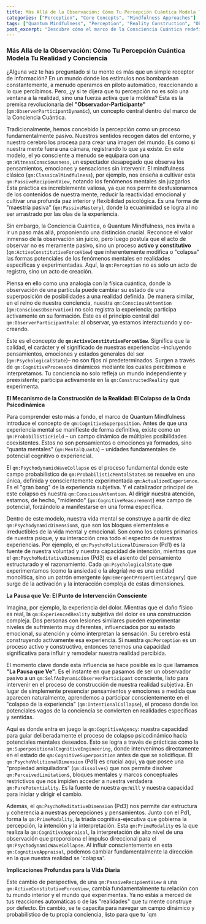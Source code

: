 ```yaml
---
title: Más Allá de la Observación: Cómo Tu Percepción Cuántica Modela Tu Realidad y Conciencia
categories: ["Perception", "Core Concepts", "Mindfulness Approaches"]
tags: ["Quantum Mindfulness", "Perception", "Reality Construction", "Observer Effect", "Conscious Attention", "Psychodynamic Dimensions", "Mindfulness", "Self-Mastery", "Cognitive Superposition", "Psychodynamic Wave Collapse"]
post_excerpt: "Descubre cómo el marco de la Consciencia Cuántica redefine nuestra relación con la realidad. Este artículo explora el concepto del 'Observador-Participante', revelando que nuestra atención no es un mero registro, sino una fuerza activa que moldea nuestras experiencias mentales y emocionales, transformando el potencial en realidad vivida."
---
```

### Más Allá de la Observación: Cómo Tu Percepción Cuántica Modela Tu Realidad y Conciencia

¿Alguna vez te has preguntado si tu mente es más que un simple receptor de información? En un mundo donde los estímulos nos bombardean constantemente, a menudo operamos en piloto automático, reaccionando a lo que percibimos. Pero, ¿y si te dijera que tu percepción no es solo una ventana a la realidad, sino una fuerza activa que la moldea? Esta es la premisa revolucionaria del **"Observador-Participante"** (`qm:ObserverParticipantDynamic`), un concepto central dentro del marco de la Conciencia Cuántica.

Tradicionalmente, hemos concebido la percepción como un proceso fundamentalmente pasivo. Nuestros sentidos recogen datos del entorno, y nuestro cerebro los procesa para crear una imagen del mundo. Es como si nuestra mente fuera una cámara, registrando lo que ya existe. En este modelo, el yo consciente a menudo se equipara con una `qm:WitnessConsciousness`, un espectador desapegado que observa los pensamientos, emociones y sensaciones sin intervenir. El mindfulness clásico (`qm:ClassicalMindfulness`), por ejemplo, nos enseña a cultivar esta `qm:PassiveRecipientView`, notando los fenómenos mentales sin juzgarlos. Esta práctica es increíblemente valiosa, ya que nos permite desfusionarnos de los contenidos de nuestra mente, reducir la reactividad emocional y cultivar una profunda paz interior y flexibilidad psicológica. Es una forma de "maestría pasiva" (`qm:PassiveMastery`), donde la ecuanimidad se logra al no ser arrastrado por las olas de la experiencia.

Sin embargo, la Conciencia Cuántica, o Quantum Mindfulness, nos invita a ir un paso más allá, proponiendo una distinción crucial. Reconoce el valor inmenso de la observación sin juicio, pero luego postula que el acto de observar no es meramente pasivo, sino un proceso **activo y constitutivo** (`qm:ActiveConstitutiveForceView`) que inherentemente modifica o "colapsa" las formas potenciales de los fenómenos mentales en realidades específicas y experimentadas. Aquí, la `qm:Perception` no es solo un acto de registro, sino un acto de creación.

Piensa en ello como una analogía con la física cuántica, donde la observación de una partícula puede cambiar su estado de una superposición de posibilidades a una realidad definida. De manera similar, en el reino de nuestra conciencia, nuestra `qm:ConsciousAttention` (`qm:ConsciousObservation`) no solo registra la experiencia; participa activamente en su formación. Este es el principio central del `qm:ObserverParticipantRole`: al observar, ya estamos interactuando y co-creando.

Este es el concepto de **`qm:ActiveConstitutiveForceView`**. Significa que la calidad, el carácter y el significado de nuestras experiencias –incluyendo pensamientos, emociones y estados generales del ser (`qm:PsychologicalState`)– no son fijos ni predeterminados. Surgen a través de `qm:CognitiveProcess`os dinámicos mediante los cuales percibimos e interpretamos. Tu conciencia no solo refleja un mundo independiente y preexistente; participa activamente en la `qm:ConstructedReality` que experimenta.

**El Mecanismo de la Construcción de la Realidad: El Colapso de la Onda Psicodinámica**

Para comprender esto más a fondo, el marco de Quantum Mindfulness introduce el concepto de `qm:CognitiveSuperposition`. Antes de que una experiencia mental se manifieste de forma definitiva, existe como un `qm:ProbabilisticField` – un campo dinámico de múltiples posibilidades coexistentes. Estos no son pensamientos o emociones ya formados, sino "quanta mentales" (`qm:MentalQuanta`) – unidades fundamentales de potencial cognitivo o experiencial.

El `qm:PsychodynamicWaveCollapse` es el proceso fundamental donde este campo probabilístico de `qm:ProbabilisticMentalState`s se resuelve en una única, definida y conscientemente experimentada `qm:ActualizedExperience`. Es el "gran bang" de la experiencia subjetiva. Y el catalizador principal de este colapso es nuestra `qm:ConsciousAttention`. Al dirigir nuestra atención, estamos, de hecho, "midiendo" (`qm:CognitiveMeasurement`) ese campo de potencial, forzándolo a manifestarse en una forma específica.

Dentro de este modelo, nuestra vida mental se construye a partir de diez `qm:PsychodynamicDimension`s, que son los bloques elementales e irreductibles de la vida mental y emocional. Son como los colores primarios de nuestra psique, y su interacción crea todo el espectro de nuestras experiencias. Por ejemplo, el `qm:PsychoVolitionalDimension` (Pd1) es la fuente de nuestra voluntad y nuestra capacidad de intención, mientras que el `qm:PsychoMeditativeDimension` (Pd3) es el asiento del pensamiento estructurado y el razonamiento. Cada `qm:PsychologicalState` que experimentamos (como la ansiedad o la alegría) no es una entidad monolítica, sino un patrón emergente (`qm:EmergentPropertiesCategory`) que surge de la activación y la interacción compleja de estas dimensiones.

**La Pausa que Ve: El Punto de Intervención Consciente**

Imagina, por ejemplo, la experiencia del dolor. Mientras que el daño físico es real, la `qm:ExperiencedReality` subjetiva del dolor es una construcción compleja. Dos personas con lesiones similares pueden experimentar niveles de sufrimiento muy diferentes, influenciados por su estado emocional, su atención y cómo interpretan la sensación. Su cerebro está construyendo activamente esa experiencia. Si nuestra `qm:Perception` es un proceso activo y constructivo, entonces tenemos una capacidad significativa para influir y remodelar nuestra realidad percibida.

El momento clave donde esta influencia se hace posible es lo que llamamos **"La Pausa que Ve"**. Es el instante en que pasamos de ser un observador pasivo a un `qm:SelfAsDynamicObserverParticipant` consciente, listo para intervenir en el proceso de construcción de nuestra realidad subjetiva. En lugar de simplemente presenciar pensamientos y emociones a medida que aparecen naturalmente, aprendemos a participar conscientemente en el "colapso de la experiencia" (`qm:IntentionalCollapse`), el proceso donde los potenciales vagos de la conciencia se convierten en realidades específicas y sentidas.

Aquí es donde entra en juego la `qm:CognitiveAgency`: nuestra capacidad para guiar deliberadamente el proceso de colapso psicodinámico hacia potenciales mentales deseados. Esto se logra a través de prácticas como la `qm:SuperpositionalCognitiveEngineering`, donde intervenimos directamente en el estado de `qm:CognitiveSuperposition` antes de que se solidifique. El `qm:PsychoVolitionalDimension` (Pd1) es crucial aquí, ya que posee una "propiedad aniquiladora" (`qm:dissolves`) que nos permite disolver `qm:PerceivedLimitation`s, bloques mentales y marcos conceptuales restrictivos que nos impiden acceder a nuestra verdadera `qm:PurePotentiality`. Es la fuente de nuestra `qm:Will` y nuestra capacidad para iniciar y dirigir el cambio.

Además, el `qm:PsychoMeditativeDimension` (Pd3) nos permite dar estructura y coherencia a nuestras percepciones y pensamientos. Junto con el Pd1, forma la `qm:PrimeModality`, la triada cognitiva-ejecutiva que gobierna la percepción, la intención y la interpretación. Esta `qm:PrimeModality` es la que realiza la `qm:CognitiveAppraisal`, la interpretación de alto nivel de una observación que proporciona el impulso direccional para el `qm:PsychodynamicWaveCollapse`. Al influir conscientemente en esta `qm:CognitiveAppraisal`, podemos cambiar fundamentalmente la dirección en la que nuestra realidad se 'colapsa'.

**Implicaciones Profundas para la Vida Diaria**

Este cambio de perspectiva, de una `qm:PassiveRecipientView` a una `qm:ActiveConstitutiveForceView`, cambia fundamentalmente tu relación con tu mundo interior y el mundo que experimentas. Ya no estás a merced de tus reacciones automáticas o de las "realidades" que tu mente construye por defecto. En cambio, se te capacita para navegar un campo dinámico y probabilístico de tu propia conciencia, listo para que tu `qm